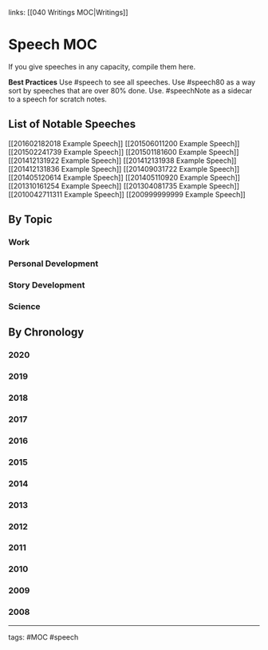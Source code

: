 links: [[040 Writings MOC|Writings]] 
# Speech MOC
If you give speeches in any capacity, compile them here. 

**Best Practices**
Use #speech to see all speeches. 
Use #speech80 as a way sort by speeches that are over 80% done. 
Use. #speechNote as a sidecar to a speech for scratch notes.

## List of Notable Speeches
[[201602182018 Example Speech]]
[[201506011200 Example Speech]]
[[201502241739 Example Speech]]
[[201501181600 Example Speech]]
[[201412131922 Example Speech]]
[[201412131938 Example Speech]]
[[201412131836 Example Speech]]
[[201409031722 Example Speech]]
[[201405120614 Example Speech]]
[[201405110920 Example Speech]]
[[201310161254 Example Speech]]
[[201304081735 Example Speech]]
[[2010042711311 Example Speech]]
[[200999999999 Example Speech]]

## By Topic
### Work
### Personal Development
### Story Development
### Science

## By Chronology
### 2020
### 2019
### 2018
### 2017
### 2016
### 2015
### 2014
### 2013
### 2012
### 2011
### 2010
### 2009
### 2008

---
tags: #MOC #speech